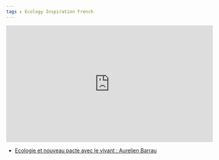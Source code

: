 ```yaml
---
tags : Ecology Inspiration French
---
```

<iframe width="560" height="315" src="https://www.youtube.com/embed/H4wjc4FHpNY" frameborder="0" allow="autoplay; encrypted-media" allowfullscreen></iframe>

* [Ecologie et nouveau pacte avec le vivant : Aurelien Barrau](https://www.youtube.com/watch?v=H4wjc4FHpNY&feature=youtu.be)
